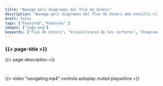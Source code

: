 ```yaml
---
title: "Navega pels diagrames del flux de diners"
description: "Navega pels diagrames del flux de diners amb senzills clics a les entrades o sortides d'una transacció o PSBT"
draft: false
tags: ["Featured","Features" ]
images: ["logo.png"]
keywords: ["flux de diners", "Visualització de les carteres", "Diagrama de fluxos de caixa"]
---
```


### {{< page-title >}} 
{{< page-description >}} 

<br>

 
{{< video "navigating.mp4" controls  autoplay muted playsinline >}}